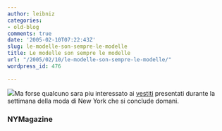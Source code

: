 ```yaml
---
author: leibniz
categories:
- old-blog
comments: true
date: '2005-02-10T07:22:43Z'
slug: le-modelle-son-sempre-le-modelle
title: Le modelle son sempre le modelle
url: "/2005/02/10/le-modelle-son-sempre-le-modelle/"
wordpress_id: 476

---
```

![](https://img.photobucket.com/albums/v197/tinker2/BUTTONS%20AND%20STUFF/NewPicture.png)Ma forse qualcuno sara piu interessato ai [vestiti](https://www.newyorkmetro.com/fashion/fashionshows/) presentati durante la settimana della moda di New York che si conclude domani.




### NYMagazine
